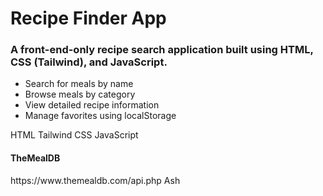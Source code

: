 
<project>
  <h1>Recipe Finder App</h1>
  <h3>
    A front-end-only recipe search application built using HTML, CSS (Tailwind), and JavaScript.
  </h3>
<ul>
    <li>Search for meals by name</li>
    <li>Browse meals by category</li>
    <li>View detailed recipe information</li>
    <li>Manage favorites using localStorage</li>
</ul>
  <technologies>
    <technology>HTML</technology>
    <technology>Tailwind CSS</technology>
    <technology>JavaScript</technology>
  </technologies>

  <api>
    <source><h4>TheMealDB</h4></source>
    <link>https://www.themealdb.com/api.php</link>
  </api>

  <author>
    <name>Ash</name>
  </author>
</project>